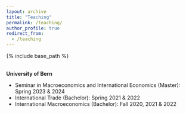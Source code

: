 ```yaml
---
layout: archive
title: "Teaching"
permalink: /teaching/
author_profile: true
redirect_from:
  - /teaching
---
```


{% include base_path %}

&nbsp;  
**University of Bern**

* Seminar in Macroeconomics and International Economics (Master): Spring 2023 & 2024
* International Trade (Bachelor): Spring 2021 & 2022
* International Macroeconomics (Bachelor): Fall 2020, 2021 & 2022
